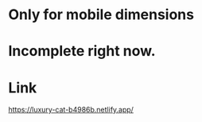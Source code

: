 # Only for mobile dimensions

# Incomplete right now.

# Link
https://luxury-cat-b4986b.netlify.app/

